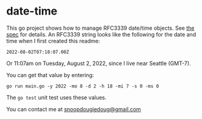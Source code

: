 # date-time

This go project shows how to manage RFC3339 date/time objects. See [the spec](https://datatracker.ietf.org/doc/html/rfc3339) for details. An RFC3339 string looks like the following for the date and time when I first created this readme:

`2022-08-02T07:18:07.00Z`

Or 11:07am on Tuesday, August 2, 2022, since I live near Seattle (GMT-7).

You can get that value by entering:

`go run main.go -y 2022 -mo 8 -d 2 -h 18 -mi 7 -s 0 -ms 0`

The `go test` unit test uses these values.

You can contact me at snoopdougiedoug@gmail.com
